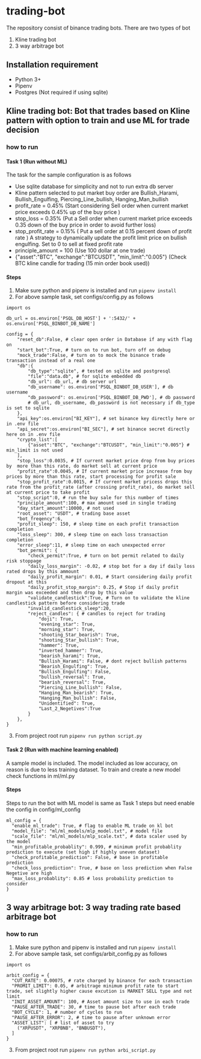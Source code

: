 # trading-bot
The repository consist of binance trading bots. There are two types of bot
1. Kline trading bot
2. 3 way arbitrage bot 

## Installation requirement
* Python 3+
* Pipenv
* Postgres (Not required if using sqlite)
## Kline trading bot: Bot that trades based on Kline pattern with option to train and use ML for trade decision
### how to run
#### Task 1 (Run without ML)
The task for the sample configuration is as follows
* Use sqlite database for simplicity and not to run extra db server
* Kline pattern selected to put market buy order are Bullish_Harami, Bullish_Engulfing, Piercing_Line_bullish, Hanging_Man_bullish
* profit_rate = 0.45% (Start considering Sell order when current market price exceeds 0.45% up of the buy price )
* stop_loss = 0.35% (Put a Sell order when current market price exceeds 0.35 down of the buy price in order to avoid further loss)
* stop_profit_rate = 0.15% ( Put a sell order at 0.15 percent down of profit rate ) A strategy to dynamically update the profit limit price on bullish engulfing. Set to 0 to sell at fixed profit rate
* principle_amount = 100 (Use 100 dollar at one trade)
* {"asset":"BTC", "exchange":"BTCUSDT", "min_limit":"0.005"} (Check BTC kline candle for trading (15 min order book used))

#### Steps
1. Make sure python and pipenv is installed and run ```pipenv install```
2. For above sample task, set configs/config.py as follows

```
import os

db_url = os.environ['PSQL_DB_HOST'] + ':5432/' + os.environ['PSQL_BINBOT_DB_NAME']

config = {
    "reset_db":False, # clear open order in Database if any with flag on
    "start_bot":True, # turn on to run bot, turn off on debug
    "mock_trade":False, # turn on to mock the binance trade transaction instead of a real one
    "db":{
        "db_type":"sqlite", # tested on sqlite and postgresql
        "file":"data.db", # for sqlite embedded db
        "db_url": db_url, # db server url
        "db_username": os.environ['PSQL_BINBOT_DB_USER'], # db username 
        "db_password": os.environ['PSQL_BINBOT_DB_PWD'], # db password
        # db_url, db_username, db_password is not necessary if db_type is set to sqlite
    },
    "api_key":os.environ["BI_KEY"], # set binance key directly here or in .env file
    "api_secret":os.environ["BI_SEC"], # set binance secret directly here on in .env file
    "crypto_list":[
        {"asset":"BTC", "exchange":"BTCUSDT", "min_limit":"0.005"} # min_limit is not used
    ],
    "stop_loss":0.0035, # If current market price drop from buy prices by  more than this rate, do market sell at current price
    "profit_rate":0.0045, # If current market price increase from buy prices by more than this rate, start processing for profit sale
    "stop_profit_rate":0.0015, # If current market pricess drops this rate from the profit_rate (after crossing profit_rate), do market sell at current price to take profit
    "stop_script":0, # run the buy sale for this number of times
    "principle_amount":100, # max amount used in single trading
    "day_start_amount":10000, # not used
    "root_asset": "USDT", # trading base asset
    "bot_freqency":6,
    "profit_sleep": 150, # sleep time on each profit transaction completion
    "loss_sleep": 300, # sleep time on each loss transaction completion
    "error_sleep":11, # sleep time on each unexpected error
    "bot_permit": {
        "check_permit":True, # turn on bot permit related to daily risk stoppage
        "daily_loss_margin": -0.02, # stop bot for a day if daily loss rated drops by this ammount
        "daily_profit_margin": 0.01, # Start considering daily profit dropout at this
        "daily_profit_stop_margin": 0.25, # Stop if daily profit margin was exceeded and then drop by this value
        "validate_candlestick":True, # Turn on to validate the kline candlestick pattern before considering trade
        "invalid_candlestick_sleep":20,
        "reject_candles": { # candles to reject for trading
            "doji": True,
            "evening_star": True,
            "morning_star": True,
            "shooting_Star_bearish": True,
            "shooting_Star_bullish": True,
            "hammer": True,
            "inverted_hammer": True,
            "bearish_harami": True,
            "Bullish_Harami": False, # dont reject bullish patterns
            "Bearish_Engulfing": True,
            "Bullish_Engulfing": False,
            "bullish_reversal": True,
            "bearish_reversal": True,
            "Piercing_Line_bullish": False,
            "Hanging_Man_bearish": True,
            "Hanging_Man_bullish": False,
            "Unidentified": True,
            "Last_2_Negetives":True
        }
    },
}
```
3. From project root run ```pipenv run python script.py ```

#### Task 2 (Run with machine learning enabled)
A sample model is included. The model included as low accuracy, on reason is due to less training dataset. 
To train and create a new model check functions in ml/ml.py
#### Steps
Steps to run the bot with ML model is same as Task 1 steps but need enable the config in config/ml_config
```
ml_config = {
  "enable_ml_trade": True, # flag to enable ML trade on kl bot
  "model_file": "ml/ml_models/mlp_model.txt", # model file
  "scale_file": "ml/ml_models/mlp_scale.txt", # data scaler used by the model
  "min_profitable_probablity": 0.999, # minimum profit probablity prediction to execute (set high if highly uneven dataset)
  "check_profitable_prediction": False, # base in profitable prediction
  "check_loss_prediction": True, # base on loss prediction when False Negetive are high
  "max_loss_probablity": 0.85 # loss probability prediction to consider
}
```
## 3 way arbitrage bot: 3 way trading rate based arbitrage bot
### how to run

1. Make sure python and pipenv is installed and run ```pipenv install```
2. For above sample task, set configs/arbit_config.py as follows
```
import os

arbit_config = {
  "CUT_RATE": 0.00075, # rate charged by binance for each transaction
  "PROMIT_LIMIT": 0.05, # arbitrage minimum profit rate to start trade, set slightly higher cause excution is MARKET SELL type and not limit
  "INIT_ASSET_AMOUNT": 100, # Asset amount size to use in each trade
  "PAUSE_AFTER_TRADE": 30, # time to pause bot after each trade 
  "BOT_CYCLE": 1, # number of cycles to run
  "PAUSE_AFTER_ERROR": 2, # time to pause after unknown error
  "ASSET_LIST": [ # list of asset to try
    ("XRPUSDT", "XRPBNB", "BNBUSDT"),
  ]
}

```
3. From project root run ```pipenv run python arbi_script.py```

